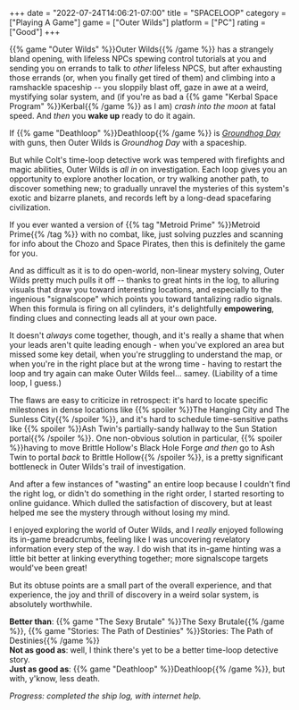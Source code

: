+++
date = "2022-07-24T14:06:21-07:00"
title = "SPACELOOP"
category = ["Playing A Game"]
game = ["Outer Wilds"]
platform = ["PC"]
rating = ["Good"]
+++

{{% game "Outer Wilds" %}}Outer Wilds{{% /game %}} has a strangely bland opening, with lifeless NPCs spewing control tutorials at you and sending you on errands to talk to <i>other</i> lifeless NPCS, but after exhausting those errands (or, when you finally get tired of them) and climbing into a ramshackle spaceship -- you sloppily blast off, gaze in awe at a weird, mystifying solar system, and (if you're as bad a {{% game "Kerbal Space Program" %}}Kerbal{{% /game %}} as I am) <i>crash into the moon</i> at fatal speed.  And <i>then</i> you <b>wake up</b> ready to do it again.

If {{% game "Deathloop" %}}Deathloop{{% /game %}} is <i><a href="https://www.imdb.com/title/tt0107048/">Groundhog Day</a></i> with guns, then Outer Wilds is <i>Groundhog Day</i> with a spaceship.

But while Colt's time-loop detective work was tempered with firefights and magic abilities, Outer Wilds is <i>all in</i> on investigation.  Each loop gives you an opportunity to explore another location, or try walking another path, to discover something new; to gradually unravel the mysteries of this system's exotic and bizarre planets, and records left by a long-dead spacefaring civilization.

If you ever wanted a version of {{% tag "Metroid Prime" %}}Metroid Prime{{% /tag %}} with no combat, like, just solving puzzles and scanning for info about the Chozo and Space Pirates, then this is definitely the game for you.

And as difficult as it is to do open-world, non-linear mystery solving, Outer Wilds pretty much pulls it off -- thanks to great hints in the log, to alluring visuals that draw you toward interesting locations, and especially to the ingenious "signalscope" which points you toward tantalizing radio signals.  When this formula is firing on all cylinders, it's delightfully <b>empowering</b>, finding clues and connecting leads all at your own pace.

It doesn't <i>always</i> come together, though, and it's really a shame that when your leads aren't quite leading enough - when you've explored an area but missed some key detail, when you're struggling to understand the map, or when you're in the right place but at the wrong time - having to restart the loop and try again can make Outer Wilds feel... samey.  (Liability of a time loop, I guess.)

The flaws are easy to criticize in retrospect: it's hard to locate specific milestones in dense locations like {{% spoiler %}}The Hanging City and The Sunless City{{% /spoiler %}}, and it's hard to schedule time-sensitive paths like {{% spoiler %}}Ash Twin's partially-sandy hallway to the Sun Station portal{{% /spoiler %}}.  One non-obvious solution in particular, {{% spoiler %}}having to move Brittle Hollow's Black Hole Forge <i>and then</i> go to Ash Twin to portal <i>back</i> to Brittle Hollow{{% /spoiler %}}, is a pretty significant bottleneck in Outer Wilds's trail of investigation.

And after a few instances of "wasting" an entire loop because I couldn't find the right log, or didn't do something in the right order, I started resorting to online guidance.  Which dulled the satisfaction of discovery, but at least helped me see the mystery through without losing my mind.

I enjoyed exploring the world of Outer Wilds, and I <i>really</i> enjoyed following its in-game breadcrumbs, feeling like I was uncovering revelatory information every step of the way.  I do wish that its in-game hinting was a little bit better at linking everything together; more signalscope targets would've been great!

But its obtuse points are a small part of the overall experience, and that experience, the joy and thrill of discovery in a weird solar system, is absolutely worthwhile.

<b>Better than</b>: {{% game "The Sexy Brutale" %}}The Sexy Brutale{{% /game %}}, {{% game "Stories: The Path of Destinies" %}}Stories: The Path of Destinies{{% /game %}}  
<b>Not as good as</b>: well, I think there's yet to be a better time-loop detective story.  
<b>Just as good as</b>: {{% game "Deathloop" %}}Deathloop{{% /game %}}, but with, y'know, </i>less death</i>.

<i>Progress: completed the ship log, with internet help.</i>
